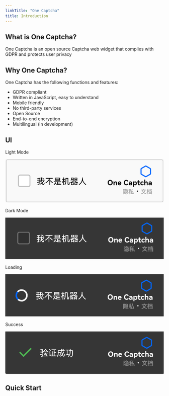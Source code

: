 ```yaml
---
linkTitle: "One Captcha"
title: Introduction
---
```



## What is One Captcha?

One Captcha is an open source Captcha web widget that complies with GDPR and protects user privacy

## Why One Captcha?

One Captcha has the following functions and features:

- GDPR compliant
- Written in JavaScript, easy to understand
- Mobile friendly
- No third-party services
- Open Source
- End-to-end encryption
- Multilingual (in development)

## UI

Light Mode

![Light](https://github.com/Dev-Huang1/One-Captcha/blob/main/assets/One-Captcha-Preview.png)

Dark Mode

![Dark](https://github.com/Dev-Huang1/One-Captcha/blob/main/assets/One-Captcha-Preview-Dark.png)

Loading

![Loading](https://github.com/Dev-Huang1/One-Captcha/blob/main/assets/Preview-Loading.png)

Success

![Success](https://github.com/Dev-Huang1/One-Captcha/blob/main/assets/Preview-Success.png)

## Quick Start
